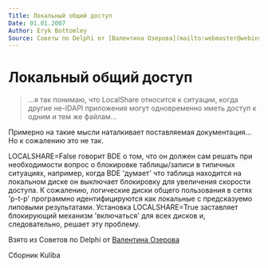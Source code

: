 ```yaml
---
Title: Локальный общий доступ
Date: 01.01.2007
Author: Eryk Bottomley
Source: Советы по Delphi от [Валентина Озерова](mailto:webmaster@webinspector.com)
---
```



Локальный общий доступ
======================

>...я так понимаю, что LocalShare относится к ситуации, когда другие
>не-IDAPI приложения могут одновременно иметь доступ к одним и тем же
>файлам...

Примерно на такие мысли наталкивает поставляемая документация...
Но к сожалению это не так.

LOCALSHARE=False говорит BDE о том, что он должен сам решать при
необходимости вопрос о блокировке таблицы/записи в типичных ситуациях,
например, когда BDE \'думает\' что таблица находится на локальном диске
он выключает блокировку для увеличения скорости доступа. К сожалению,
логические диски общего пользования в сетях \'p-t-p\' программно
идентифицируются как локальные с предсказуемо липовыми результатами.
Установка LOCALSHARE=True заставляет блокирующий механизм \'включаться\'
для всех дисков и, следовательно, решает эту проблему.

Взято из Советов по Delphi от [Валентина Озерова](mailto:webmaster@webinspector.com)

Сборник Kuliba
